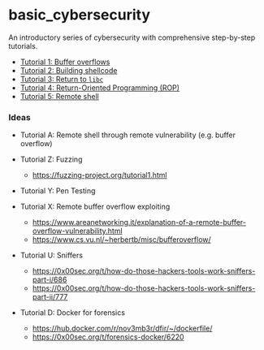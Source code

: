 # basic_cybersecurity
An introductory series of cybersecurity with comprehensive step-by-step tutorials.

- [Tutorial 1: Buffer overflows](tutorial1/)
- [Tutorial 2: Building shellcode](tutorial2/)
- [Tutorial 3: Return to `libc`](tutorial3/)
- [Tutorial 4: Return-Oriented Programming (ROP)](tutorial4/)
- [Tutorial 5: Remote shell](tutorial5/)

### Ideas
- Tutorial A: Remote shell through remote vulnerability (e.g. buffer overflow)

- Tutorial Z: Fuzzing
   - https://fuzzing-project.org/tutorial1.html   
- Tutorial Y: Pen Testing
- Tutorial X: Remote buffer overflow exploiting
   - https://www.areanetworking.it/explanation-of-a-remote-buffer-overflow-vulnerability.html
   - https://www.cs.vu.nl/~herbertb/misc/bufferoverflow/

- Tutorial U: Sniffers
   - https://0x00sec.org/t/how-do-those-hackers-tools-work-sniffers-part-i/686
   - https://0x00sec.org/t/how-do-those-hackers-tools-work-sniffers-part-ii/777
- Tutorial D: Docker for forensics
   - https://hub.docker.com/r/nov3mb3r/dfir/~/dockerfile/
   - https://0x00sec.org/t/forensics-docker/6220
